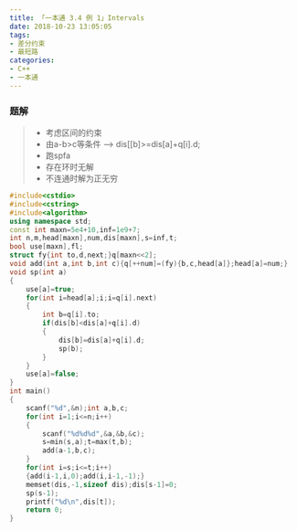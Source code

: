 ```yaml
---
title: 「一本通 3.4 例 1」Intervals
date: 2018-10-23 13:05:05
tags: 
- 差分约束
- 最短路
categories:
- C++ 
- 一本通
---
```


### 题解 
> - 考虑区间的约束
> - 由a-b>c等条件 --> dis[[b]>=dis[a]+q[i].d;
> - 跑spfa
> - 存在环时无解
> - 不连通时解为正无穷

```cpp
#include<cstdio>
#include<cstring>
#include<algorithm>
using namespace std;
const int maxn=5e4+10,inf=1e9+7;
int n,m,head[maxn],num,dis[maxn],s=inf,t;
bool use[maxn],fl;
struct fy{int to,d,next;}q[maxn<<2];
void add(int a,int b,int c){q[++num]=(fy){b,c,head[a]};head[a]=num;}
void sp(int a)
{
	use[a]=true;
	for(int i=head[a];i;i=q[i].next)
	{
		int b=q[i].to;
		if(dis[b]<dis[a]+q[i].d)
		{
			dis[b]=dis[a]+q[i].d;
			sp(b);
		}
	}
	use[a]=false;
}
int main()
{
	scanf("%d",&n);int a,b,c;
	for(int i=1;i<=n;i++)
	{
		scanf("%d%d%d",&a,&b,&c);
		s=min(s,a);t=max(t,b);
		add(a-1,b,c);
	}
	for(int i=s;i<=t;i++) 
	{add(i-1,i,0);add(i,i-1,-1);}
	memset(dis,-1,sizeof dis);dis[s-1]=0;
	sp(s-1);
	printf("%d\n",dis[t]);
	return 0;
}
```
<!--stackedit_data:
eyJoaXN0b3J5IjpbMTQxMzkwODY3Ml19
-->